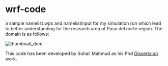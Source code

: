 # wrf-code
a sample namelist.wps and namelistinput for my simulation run which lead to better understanding for the research area of Paso del norte region. The domain is as follows:


![thumbnail_dom](https://user-images.githubusercontent.com/18476138/148456386-9e9267ac-d438-4666-a9ef-fa0288344918.png)

This code has been developed by Suhail Mahmud as his Phd [Dissertaion](https://www.proquest.com/docview/2488598045?pq-origsite=gscholar&fromopenview=true) work.
